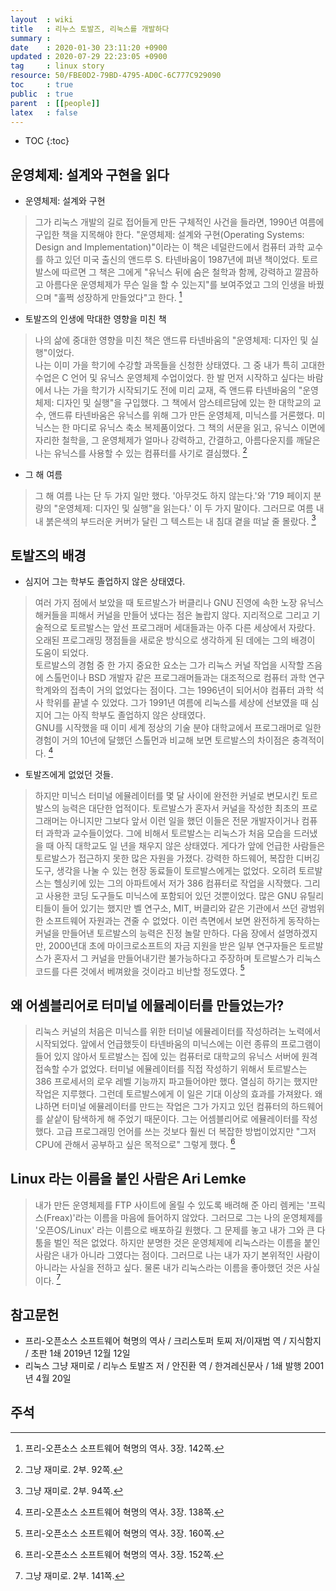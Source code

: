 ```yaml
---
layout  : wiki
title   : 리누스 토발즈, 리눅스를 개발하다
summary : 
date    : 2020-01-30 23:11:20 +0900
updated : 2020-07-29 22:23:05 +0900
tag     : linux story
resource: 50/FBE0D2-79BD-4795-AD0C-6C777C929090
toc     : true
public  : true
parent  : [[people]]
latex   : false
---
```

* TOC
{:toc}

## 운영체제: 설계와 구현을 읽다

* 운영체제: 설계와 구현

> 그가 리눅스 개발의 길로 접어들게 만든 구체적인 사건을 들라면, 1990년 여름에 구입한 책을 지목해야 한다. "운영체제: 설계와 구현(Operating Systems: Design and Implementation)"이라는 이 책은 네덜란드에서 컴퓨터 과학 교수를 하고 있던 미국 출신의 앤드루 S. 타넨바움이 1987년에 펴낸 책이었다. 토르발스에 따르면 그 책은 그에게 "유닉스 뒤에 숨은 철학과 함께, 강력하고 깔끔하고 아름다운 운영체제가 무슨 일을 할 수 있는지"를 보여주었고 그의 인생을 바꿨으며 "훌쩍 성장하게 만들었다"고 한다.
[^foss-history-142]

* 토발즈의 인생에 막대한 영향을 미친 책

> 나의 삶에 중대한 영향을 미친 책은 앤드류 타넨바움의 "운영체제: 디자인 및 실행"이었다.  
나는 이미 가을 학기에 수강할 과목들을 신청한 상태였다. 그 중 내가 특히 고대한 수업은 C 언어 및 유닉스 운영체제 수업이었다. 한 발 먼저 시작하고 싶다는 바람에서 나는 가을 학기가 시작되기도 전에 미리 교재, 즉 앤드류 타넨바움의 "운영체제: 디자인 및 실행"을 구입했다. 그 책에서 암스테르담에 있는 한 대학교의 교수, 앤드류 타넨바움은 유닉스를 위해 그가 만든 운영체제, 미닉스를 거론했다. 미닉스는 한 마디로 유닉스 축소 복제품이었다. 그 책의 서문을 읽고, 유닉스 이면에 자리한 철학을, 그 운영체제가 얼마나 강력하고, 간결하고, 아름다운지를 깨달은 나는 유닉스를 사용할 수 있는 컴퓨터를 사기로 결심했다.
[^just-for-fun-92]

* 그 해 여름

> 그 해 여름 나는 단 두 가지 일만 했다. '아무것도 하지 않는다.'와 '719 페이지 분량의 "운영체제: 디자인 및 실행"을 읽는다.' 이 두 가지 말이다. 그러므로 여름 내내 붉은색의 부드러운 커버가 달린 그 텍스트는 내 침대 곁을 떠날 줄 몰랐다.
[^just-for-fun-94]

## 토발즈의 배경

* 심지어 그는 학부도 졸업하지 않은 상태였다.

> 여러 가지 점에서 보았을 때 토르발스가 버클리나 GNU 진영에 속한 노장 유닉스 해커들을 피해서 커널을 만들어 냈다는 점은 놀랍지 않다. 지리적으로 그리고 기술적으로 토르발스는 앞선 프로그래머 세대들과는 아주 다른 세상에서 자랐다. 오래된 프로그래밍 쟁점들을 새로운 방식으로 생각하게 된 데에는 그의 배경이 도움이 되었다.  
토르발스의 경험 중 한 가지 중요한 요소는 그가 리눅스 커널 작업을 시작할 즈음에 스톨먼이나 BSD 개발자 같은 프로그래머들과는 대조적으로 컴퓨터 과학 연구 학계와의 접촉이 거의 없었다는 점이다. 그는 1996년이 되어서야 컴퓨터 과학 석사 학위를 끝낼 수 있었다. 그가 1991년 여름에 리눅스를 세상에 선보였을 때 심지어 그는 아직 학부도 졸업하지 않은 상태였다.  
GNU를 시작했을 때 이미 세계 정상의 기술 분야 대학교에서 프로그래머로 일한 경험이 거의 10년에 달했던 스톨먼과 비교해 보면 토르발스의 차이점은 충격적이다.
[^foss-history-138]

* 토발즈에게 없었던 것들.

> 하지만 미닉스 터미널 에뮬레이터를 몇 달 사이에 완전한 커널로 변모시킨 토르발스의 능력은 대단한 업적이다. 토르발스가 혼자서 커널을 작성한 최초의 프로그래머는 아니지만 그보다 앞서 이런 일을 했던 이들은 전문 개발자이거나 컴퓨터 과학과 교수들이었다. 그에 비해서 토르발스는 리눅스가 처음 모습을 드러냈을 때 아직 대학교도 일 년을 채우지 않은 상태였다. 게다가 앞에 언급한 사람들은 토르발스가 접근하지 못한 많은 자원을 가졌다. 강력한 하드웨어, 복잡한 디버깅 도구, 생각을 나눌 수 있는 현장 동료들이 토르발스에게는 없었다. 오히려 토르발스는 헬싱키에 있는 그의 아파트에서 저가 386 컴퓨터로 작업을 시작했다. 그리고 사용한 코딩 도구들도 미닉스에 포함되어 있던 것뿐이었다. 많은 GNU 유틸리티들이 들어 있기는 했지만 벨 연구소, MIT, 버클리와 같은 기관에서 쓰던 광범위한 소프트웨어 자원과는 견줄 수 없었다. 이런 측면에서 보면 완전하게 동작하는 커널을 만들어낸 토르발스의 능력은 진정 놀랄 만하다. 다음 장에서 설명하겠지만, 2000년대 초에 마이크로소프트의 자금 지원을 받은 일부 연구자들은 토르발스가 혼자서 그 커널을 만들어내기란 불가능하다고 주장하며 토르발스가 리눅스 코드를 다른 것에서 베껴왔을 것이라고 비난할 정도였다.
[^foss-history-160]

## 왜 어셈블리어로 터미널 에뮬레이터를 만들었는가?

> 리눅스 커널의 처음은 미닉스를 위한 터미널 에뮬레이터를 작성하려는 노력에서 시작되었다. 앞에서 언급했듯이 타넨바움의 미닉스에는 이런 종류의 프로그램이 들어 있지 않아서 토르발스는 집에 있는 컴퓨터로 대학교의 유닉스 서버에 원격 접속할 수가 없었다. 터미널 에뮬레이터를 직접 작성하기 위해서 토르발스는 386 프로세서의 로우 레벨 기능까지 파고들어야만 했다. 열심히 하기는 했지만 작업은 지루했다. 그런데 토르발스에게 이 일은 기대 이상의 효과를 가져왔다. 왜냐하면 터미널 에뮬레이터를 만드는 작업은 그가 가지고 있던 컴퓨터의 하드웨어를 샅샅이 탐색하게 해 주었기 때문이다. 그는 어셈블리어로 에뮬레이터를 작성했다. 고급 프로그래밍 언어를 쓰는 것보다 훨씬 더 복잡한 방법이었지만 "그저 CPU에 관해서 공부하고 싶은 목적으로" 그렇게 했다.
[^foss-history-152]

## Linux 라는 이름을 붙인 사람은 Ari Lemke

> 내가 만든 운영체제를 FTP 사이트에 올릴 수 있도록 배려해 준 아리 렘케는 '프릭스(Freax)'라는 이름을 마음에 들어하지 않았다. 그러므로 그는 나의 운영체제를 '오픈OS/Linux' 라는 이름으로 배포하길 원했다. 그 문제를 놓고 내가 그와 큰 다툼을 벌인 적은 없었다. 하지만 분명한 것은 운영체제에 리눅스라는 이름을 붙인 사람은 내가 아니라 그였다는 점이다. 그러므로 나는 내가 자기 본위적인 사람이 아니라는 사실을 전하고 싶다. 물론 내가 리눅스라는 이름을 좋아했던 것은 사실이다.
[^just-for-fun-141]

## 참고문헌

* 프리-오픈소스 소프트웨어 혁명의 역사 / 크리스토퍼 토찌 저/이재범 역 / 지식함지 / 초판 1쇄 2019년 12월 12일
* 리눅스 그냥 재미로 / 리누스 토발즈 저 / 안진환 역 / 한겨레신문사 / 1쇄 발행 2001년 4월 20일

## 주석

[^foss-history-138]: 프리-오픈소스 소프트웨어 혁명의 역사. 3장. 138쪽.
[^foss-history-142]: 프리-오픈소스 소프트웨어 혁명의 역사. 3장. 142쪽.
[^foss-history-152]: 프리-오픈소스 소프트웨어 혁명의 역사. 3장. 152쪽.
[^foss-history-160]: 프리-오픈소스 소프트웨어 혁명의 역사. 3장. 160쪽.

[^just-for-fun-92]: 그냥 재미로. 2부. 92쪽.
[^just-for-fun-94]: 그냥 재미로. 2부. 94쪽.
[^just-for-fun-141]: 그냥 재미로. 2부. 141쪽.
